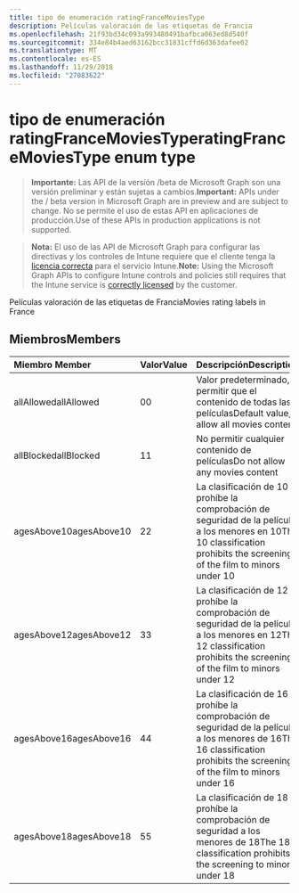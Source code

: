 ```yaml
---
title: tipo de enumeración ratingFranceMoviesType
description: Películas valoración de las etiquetas de Francia
ms.openlocfilehash: 21f93bd34c093a993480491bafbca063ed8d540f
ms.sourcegitcommit: 334e84b4aed63162bcc31831cffd6d363dafee02
ms.translationtype: MT
ms.contentlocale: es-ES
ms.lasthandoff: 11/29/2018
ms.locfileid: "27083622"
---
```

# <a name="ratingfrancemoviestype-enum-type"></a><span data-ttu-id="dff10-103">tipo de enumeración ratingFranceMoviesType</span><span class="sxs-lookup"><span data-stu-id="dff10-103">ratingFranceMoviesType enum type</span></span>

> <span data-ttu-id="dff10-104">**Importante:** Las API de la versión /beta de Microsoft Graph son una versión preliminar y están sujetas a cambios.</span><span class="sxs-lookup"><span data-stu-id="dff10-104">**Important:** APIs under the / beta version in Microsoft Graph are in preview and are subject to change.</span></span> <span data-ttu-id="dff10-105">No se permite el uso de estas API en aplicaciones de producción.</span><span class="sxs-lookup"><span data-stu-id="dff10-105">Use of these APIs in production applications is not supported.</span></span>

> <span data-ttu-id="dff10-106">**Nota:** El uso de las API de Microsoft Graph para configurar las directivas y los controles de Intune requiere que el cliente tenga la [licencia correcta](https://go.microsoft.com/fwlink/?linkid=839381) para el servicio Intune.</span><span class="sxs-lookup"><span data-stu-id="dff10-106">**Note:** Using the Microsoft Graph APIs to configure Intune controls and policies still requires that the Intune service is [correctly licensed](https://go.microsoft.com/fwlink/?linkid=839381) by the customer.</span></span>

<span data-ttu-id="dff10-107">Películas valoración de las etiquetas de Francia</span><span class="sxs-lookup"><span data-stu-id="dff10-107">Movies rating labels in France</span></span>
## <a name="members"></a><span data-ttu-id="dff10-108">Miembros</span><span class="sxs-lookup"><span data-stu-id="dff10-108">Members</span></span>
|<span data-ttu-id="dff10-109">Miembro	</span><span class="sxs-lookup"><span data-stu-id="dff10-109">Member</span></span>|<span data-ttu-id="dff10-110">Valor</span><span class="sxs-lookup"><span data-stu-id="dff10-110">Value</span></span>|<span data-ttu-id="dff10-111">Descripción</span><span class="sxs-lookup"><span data-stu-id="dff10-111">Description</span></span>|
|:---|:---|:---|
|<span data-ttu-id="dff10-112">allAllowed</span><span class="sxs-lookup"><span data-stu-id="dff10-112">allAllowed</span></span>|<span data-ttu-id="dff10-113">0</span><span class="sxs-lookup"><span data-stu-id="dff10-113">0</span></span>|<span data-ttu-id="dff10-114">Valor predeterminado, permitir que el contenido de todas las películas</span><span class="sxs-lookup"><span data-stu-id="dff10-114">Default value, allow all movies content</span></span>|
|<span data-ttu-id="dff10-115">allBlocked</span><span class="sxs-lookup"><span data-stu-id="dff10-115">allBlocked</span></span>|<span data-ttu-id="dff10-116">1</span><span class="sxs-lookup"><span data-stu-id="dff10-116">1</span></span>|<span data-ttu-id="dff10-117">No permitir cualquier contenido de películas</span><span class="sxs-lookup"><span data-stu-id="dff10-117">Do not allow any movies content</span></span>|
|<span data-ttu-id="dff10-118">agesAbove10</span><span class="sxs-lookup"><span data-stu-id="dff10-118">agesAbove10</span></span>|<span data-ttu-id="dff10-119">2</span><span class="sxs-lookup"><span data-stu-id="dff10-119">2</span></span>|<span data-ttu-id="dff10-120">La clasificación de 10 prohíbe la comprobación de seguridad de la película a los menores en 10</span><span class="sxs-lookup"><span data-stu-id="dff10-120">The 10 classification prohibits the screening of the film to minors under 10</span></span>|
|<span data-ttu-id="dff10-121">agesAbove12</span><span class="sxs-lookup"><span data-stu-id="dff10-121">agesAbove12</span></span>|<span data-ttu-id="dff10-122">3</span><span class="sxs-lookup"><span data-stu-id="dff10-122">3</span></span>|<span data-ttu-id="dff10-123">La clasificación de 12 prohíbe la comprobación de seguridad de la película a los menores en 12</span><span class="sxs-lookup"><span data-stu-id="dff10-123">The 12 classification prohibits the screening of the film to minors under 12</span></span>|
|<span data-ttu-id="dff10-124">agesAbove16</span><span class="sxs-lookup"><span data-stu-id="dff10-124">agesAbove16</span></span>|<span data-ttu-id="dff10-125">4</span><span class="sxs-lookup"><span data-stu-id="dff10-125">4</span></span>|<span data-ttu-id="dff10-126">La clasificación de 16 prohíbe la comprobación de seguridad de la película a los menores de 16</span><span class="sxs-lookup"><span data-stu-id="dff10-126">The 16 classification prohibits the screening of the film to minors under 16</span></span>|
|<span data-ttu-id="dff10-127">agesAbove18</span><span class="sxs-lookup"><span data-stu-id="dff10-127">agesAbove18</span></span>|<span data-ttu-id="dff10-128">5</span><span class="sxs-lookup"><span data-stu-id="dff10-128">5</span></span>|<span data-ttu-id="dff10-129">La clasificación de 18 prohíbe la comprobación de seguridad a los menores de 18</span><span class="sxs-lookup"><span data-stu-id="dff10-129">The 18 classification prohibits the screening to minors under 18</span></span>|





